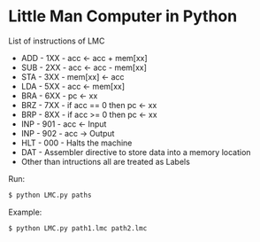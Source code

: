 
# Little Man Computer in Python

List of instructions of LMC 

* ADD - 1XX - acc <- acc + mem[xx] 
* SUB - 2XX - acc <- acc -  mem[xx] 
* STA - 3XX - mem[xx] <- acc 
* LDA - 5XX - acc <-  mem[xx] 
* BRA - 6XX - pc <- xx 
* BRZ - 7XX - if acc == 0 then pc <- xx 
* BRP - 8XX - if acc >= 0 then pc <- xx 
* INP - 901 - acc <- Input 
* INP - 902 - acc -> Output 
* HLT - 000 - Halts the machine
* DAT       - Assembler directive to store data into a memory location
* Other than intructions all are treated as Labels

Run:

```bash
$ python LMC.py paths
```

Example:

```bash
$ python LMC.py path1.lmc path2.lmc
```

